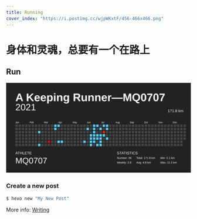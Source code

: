 ```yaml
---
title: Running
cover_index: "https://i.postimg.cc/wjpWKxtF/456-466x466.png"
---
```

# 身体和灵魂，总要有一个在路上

## Run

![](https://github.com/MQ-0707/A_Nike_Runner/blob/master/assets/github.svg)



### Create a new post

``` bash
$ hexo new "My New Post"
```

More info: [Writing](https://hexo.io/docs/writing.html)

